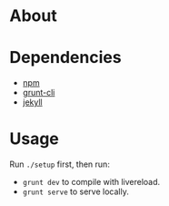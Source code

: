 # About

# Dependencies

* [npm](https://www.npmjs.org/)
* [grunt-cli](http://gruntjs.com/)
* [jekyll](https://jekyllrb.com/)

# Usage

Run `./setup` first, then run:

* `grunt dev` to compile with livereload.
* `grunt serve` to serve locally.
